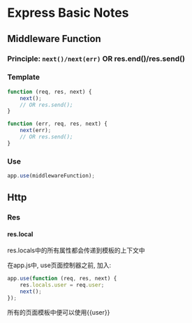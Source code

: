 # Express Basic Notes

## Middleware Function

###  Principle: `next()/next(err)` OR res.end()/res.send() 

### Template

```js
function (req, res, next) {
    next();
    // OR res.send();
}

function (err, req, res, next) {
    next(err);
    // OR res.send();
}
```

### Use

```js
app.use(middlewareFunction);
```

## Http

### Res

#### res.local

res.locals中的所有属性都会传递到模板的上下文中

在app.js中, use页面控制器之前, 加入:

```js
app.use(function (req, res, next) {
    res.locals.user = req.user;
    next();
});
```

所有的页面模板中便可以使用{{user}}
